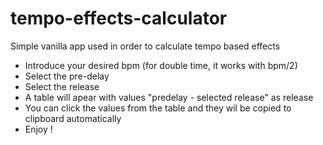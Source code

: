 # tempo-effects-calculator
Simple vanilla app used in order to calculate tempo based effects

* Introduce your desired bpm (for double time, it works with bpm/2)
* Select the pre-delay
* Select the release
* A table will apear with values "predelay - selected release" as release
* You can click the values from the table and they wil be copied to clipboard automatically
* Enjoy !